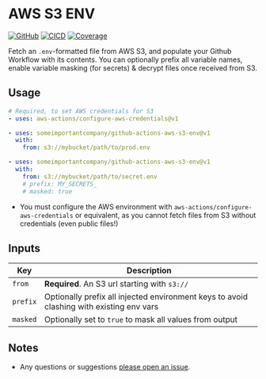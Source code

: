 # AWS S3 ENV

[![GitHub](https://badge.fury.io/gh/someimportantcompany%2Fgithub-actions-aws-s3-env.svg)](https://github.com/someimportantcompany/github-actions-aws-s3-env)
[![CICD](https://github.com/someimportantcompany/github-actions-aws-s3-env/workflows/CI/badge.svg?branch=master&event=push)](https://github.com/someimportantcompany/github-actions-aws-s3-env/actions?query=workflow%3ACI)
[![Coverage](https://coveralls.io/repos/github/someimportantcompany/github-actions-aws-s3-env/badge.svg)](https://coveralls.io/github/someimportantcompany/github-actions-aws-s3-env)

Fetch an `.env`-formatted file from AWS S3, and populate your Github Workflow with its contents. You can optionally prefix all variable names, enable variable masking (for secrets) & decrypt files once received from S3.

## Usage

```yml
# Required, to set AWS credentials for S3
- uses: aws-actions/configure-aws-credentials@v1

- uses: someimportantcompany/github-actions-aws-s3-env@v1
  with:
    from: s3://mybucket/path/to/prod.env

- uses: someimportantcompany/github-actions-aws-s3-env@v1
  with:
    from: s3://mybucket/path/to/secret.env
    # prefix: MY_SECRETS_
    # masked: true
```

- You must configure the AWS environment with `aws-actions/configure-aws-credentials` or equivalent, as you cannot fetch files from S3 without credentials (even public files!)

## Inputs

Key | Description
---- | ----
`from` | **Required**. An S3 url starting with `s3://`
`prefix` | Optionally prefix all injected environment keys to avoid clashing with existing env vars
`masked` | Optionally set to `true` to mask all values from output

## Notes

- Any questions or suggestions [please open an issue](https://github.com/someimportantcompany/github-actions-aws-s3-env/issues).
